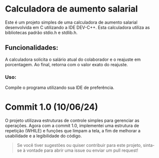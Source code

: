 # Calculadora de aumento salarial
Este é um projeto simples de uma calculadora de aumento salarial desenvolvida em C utilizando a IDE DEV-C++. Esta calculadora utiliza as bibliotecas padrão stdio.h e stdlib.h.

## Funcionalidades:
A calculadora solicita o salário atual do colaborador e o reajuste em porcentagem. Ao final, retorna com o valor exato do reajuste.

### Uso:
Compile o programa utilizando sua IDE de preferência.

# Commit 1.0 (10/06/24)
O projeto utilizava estruturas de controle simples para gerenciar as operações. Agora com a commit 1.0, implementei uma estrutura de repetição (WHILE) e funções que limpam a tela, a fim de melhorar a usabilidade e a legibilidade do código.

> Se você tiver sugestões ou quiser contribuir para este projeto, sinta-se à vontade para abrir uma issue ou enviar um pull request!
